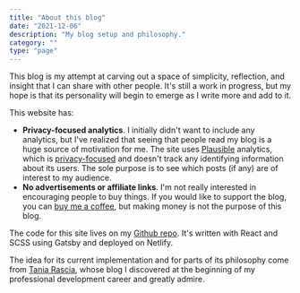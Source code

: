 ```yaml
---
title: "About this blog"
date: "2021-12-06"
description: "My blog setup and philosophy."
category: ""
type: "page"
---
```


This blog is my attempt at carving out a space of simplicity, reflection, and insight that I can share with other people. It's still a work in progress, but my hope is that its personality will begin to emerge as I write more and add to it.

This website has:

- **Privacy-focused analytics**. I initially didn't want to include any analytics, but I've realized that seeing that people read my blog is a huge source of motivation for me. The site uses [Plausible](https://plausible.io/) analytics, which is [privacy-focused](https://plausible.io/privacy-focused-web-analytics) and doesn't track any identifying information about its users. The sole purpose is to see which posts (if any) are of interest to my audience.
- **No advertisements or affiliate links**. I'm not really interested in encouraging people to buy things. If you would like to support the blog, you can [buy me a coffee](https://www.buymeacoffee.com/juliariec), but making money is not the purpose of this blog.

The code for this site lives on my [Github repo](https://github.com/juliariec/juliariec.com). It's written with React and SCSS using Gatsby and deployed on Netlify.

The idea for its current implementation and for parts of its philosophy come from [Tania Rascia](https://www.taniarascia.com/), whose blog I discovered at the beginning of my professional development career and greatly admire.
